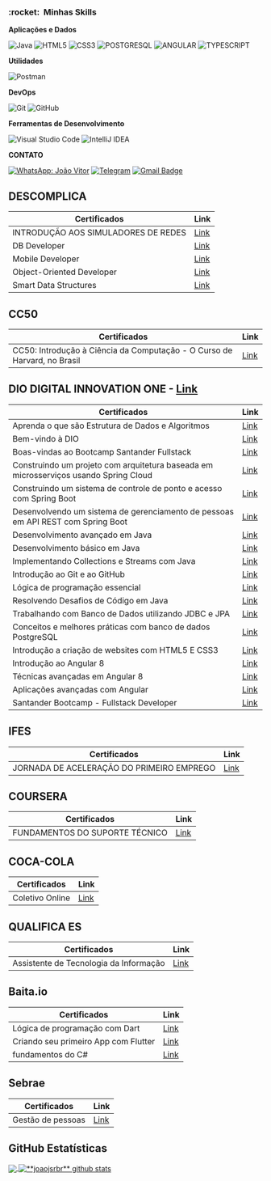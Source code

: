 
<h3> :rocket: &nbsp;Minhas Skills </h3>

**Aplicações e Dados**

  ![Java](https://img.shields.io/badge/Java-ED8B00?style=for-the-badge&logo=java&logoColor=white)
  ![HTML5](https://img.shields.io/badge/HTML5-E34F26?style=for-the-badge&logo=html5&logoColor=white)
  ![CSS3](https://img.shields.io/badge/CSS3-1572B6?style=for-the-badge&logo=css3&logoColor=white)
  ![POSTGRESQL](https://img.shields.io/badge/PostgreSQL-316192?style=for-the-badge&logo=postgresql&logoColor=white)
  ![ANGULAR](	https://img.shields.io/badge/Angular-DD0031?style=for-the-badge&logo=angular&logoColor=white)
  ![TYPESCRIPT](https://img.shields.io/badge/TypeScript-007ACC?style=for-the-badge&logo=typescript&logoColor=white)

**Utilidades**

  ![Postman](https://img.shields.io/badge/Postman-FF6C37?style=for-the-badge&logo=Postman&logoColor=white)

**DevOps**

  ![Git](https://img.shields.io/badge/Git-F05032?style=for-the-badge&logo=git&logoColor=white)
  ![GitHub](https://img.shields.io/badge/GitHub-100000?style=for-the-badge&logo=github&logoColor=white)

**Ferramentas de Desenvolvimento**

  ![Visual Studio Code](https://img.shields.io/badge/Visual_Studio_Code-0078D4?style=for-the-badge&logo=visual%20studio%20code&logoColor=white)
  ![IntelliJ IDEA](https://img.shields.io/badge/IntelliJIDEA-000000.svg?style=for-the-badge&logo=intellij-idea&logoColor=white)
  
  
  **CONTATO**
  
 [![WhatsApp: João Vitor](https://img.shields.io/badge/WhatsApp-25D366?style=for-the-badge&logo=whatsapp&logoColor=white&link=https://api.whatsapp.com/send?phone=5527998993682&text=Oi)](https://api.whatsapp.com/send?phone=5527998993682&text=Oi)
[![Telegram](https://img.shields.io/badge/Telegram-2CA5E0?style=for-the-badge&logo=telegram&logoColor=white&link=https://t.me/joaojsrbr)](https://t.me/joaojsrbr)
 [![Gmail Badge](https://img.shields.io/badge/Gmail-D14836?style=for-the-badge&logo=gmail&logoColor=white&link=mailto:joaovitor.jsr@gmail.com)](mailto:joaovitor.jsr@gmail.com)

 ## DESCOMPLICA

| Certificados | Link |
| --- | --- |
| INTRODUÇÃO AOS SIMULADORES DE REDES |[Link](https://github.com/joaojsrbr/Certificados/blob/master/Descomplica/Certificado%20de%20Participa%C3%A7%C3%A3o%20-%20Jo%C3%A3o%20Vitor%20Da%20Silva%20Rocha.pdf)|[Link](https://github.com/joaojsrbr/Certificados/blob/master/Descomplica/Certificado%20de%20Participa%C3%A7%C3%A3o%20-%20Jo%C3%A3o%20Vitor%20Da%20Silva%20Rocha.pdf)
| DB Developer |[Link](https://github.com/joaojsrbr/Certificados/blob/master/Descomplica/DB%20Developer.pdf)|[Link](https://github.com/joaojsrbr/Certificados/blob/master/Descomplica/DB%20Developer.pdf)|
| Mobile Developer |[Link](https://github.com/joaojsrbr/Certificados/blob/master/Descomplica/Mobile%20Developer.pdf)|[Link](https://github.com/joaojsrbr/Certificados/blob/master/Descomplica/Mobile%20Developer.pdf)|
| Object-Oriented Developer |[Link](https://github.com/joaojsrbr/Certificados/blob/master/Descomplica/Object-Oriented%20Developer.pdf)|[Link](https://github.com/joaojsrbr/Certificados/blob/master/Descomplica/Object-Oriented%20Developer.pdf)|
| Smart Data Structures |[Link](https://github.com/joaojsrbr/Certificados/blob/master/Descomplica/Smart%20Data%20Structures.pdf)|[Link](https://github.com/joaojsrbr/Certificados/blob/master/Descomplica/Smart%20Data%20Structures.pdf)|
 
 ## CC50

| Certificados | Link |
| --- | --- |
| CC50: Introdução à Ciência da Computação - O Curso de Harvard, no Brasil |[Link](https://github.com/joaojsrbr/Certificados/blob/master/CC50%20Introdu%C3%A7%C3%A3o%20%C3%A0%20Ci%C3%AAncia%20da%20Computa%C3%A7%C3%A3o/course-84414-frsxc.pdf)|

  

##  DIO DIGITAL INNOVATION ONE - [Link](https://github.com/joaojsrbr/Certificados/blob/master/DIO/Santander%20Bootcamp%20-%20Fullstack%20Developer/Santander%20Bootcamp%20-%20Fullstack%20Developer.pdf)

| Certificados | Link |
| --- | --- |
| Aprenda o que são Estrutura de Dados e Algoritmos |[Link](https://github.com/joaojsrbr/Certificados/blob/master/DIO/Santander%20Bootcamp%20-%20Fullstack%20Developer/Aprenda%20o%20que%20são%20Estrutura%20de%20Dados%20e%20Algoritmos.pdf)|
| Bem-vindo à DIO |[Link](https://github.com/joaojsrbr/Certificados/blob/master/DIO/Santander%20Bootcamp%20-%20Fullstack%20Developer/Bem-vindo%20à%20DIO.pdf)|
| Boas-vindas ao Bootcamp Santander Fullstack |[Link](https://github.com/joaojsrbr/Certificados/blob/master/DIO/Santander%20Bootcamp%20-%20Fullstack%20Developer/Boas-vindas%20ao%20Bootcamp%20Santander%20Fullstack.pdf)|
| Construindo um projeto com arquitetura baseada em microsserviços usando Spring Cloud |[Link](https://github.com/joaojsrbr/Certificados/blob/master/DIO/Santander%20Bootcamp%20-%20Fullstack%20Developer/Construindo%20um%20projeto%20com%20arquitetura%20baseada%20em%20microsserviços%20usando%20Spring%20Cloud.pdf)|
| Construindo um sistema de controle de ponto e acesso com Spring Boot |[Link](https://github.com/joaojsrbr/Certificados/blob/master/DIO/Santander%20Bootcamp%20-%20Fullstack%20Developer/Construindo%20um%20sistema%20de%20controle%20de%20ponto%20e%20acesso%20com%20Spring%20Boot.pdf)|
| Desenvolvendo um sistema de gerenciamento de pessoas em API REST com Spring Boot |[Link](https://github.com/joaojsrbr/Certificados/blob/master/DIO/Santander%20Bootcamp%20-%20Fullstack%20Developer/Desenvolvendo%20um%20sistema%20de%20gerenciamento%20de%20pessoas%20em%20API%20REST%20com%20Spring%20Boot.pdf)|
| Desenvolvimento avançado em Java |[Link](https://github.com/joaojsrbr/Certificados/blob/master/DIO/Santander%20Bootcamp%20-%20Fullstack%20Developer/Desenvolvimento%20avançado%20em%20Java.pdf)|
| Desenvolvimento básico em Java |[Link](https://github.com/joaojsrbr/Certificados/blob/master/DIO/Santander%20Bootcamp%20-%20Fullstack%20Developer/Desenvolvimento%20básico%20em%20Java.pdf)|
| Implementando Collections e Streams com Java |[Link](https://github.com/joaojsrbr/Certificados/blob/master/DIO/Santander%20Bootcamp%20-%20Fullstack%20Developer/Implementando%20Collections%20e%20Streams%20com%20Java.pdf)|
| Introdução ao Git e ao GitHub |[Link](https://github.com/joaojsrbr/Certificados/blob/master/DIO/Santander%20Bootcamp%20-%20Fullstack%20Developer/Introdução%20ao%20Git%20e%20ao%20GitHub.pdf)|
| Lógica de programação essencial |[Link](https://github.com/joaojsrbr/Certificados/blob/master/DIO/Santander%20Bootcamp%20-%20Fullstack%20Developer/Lógica%20de%20programação%20essencial.pdf)|
| Resolvendo Desafios de Código em Java |[Link](https://github.com/joaojsrbr/Certificados/blob/master/DIO/Santander%20Bootcamp%20-%20Fullstack%20Developer/Resolvendo%20Desafios%20de%20Código%20em%20Java.pdf)|
| Trabalhando com Banco de Dados utilizando JDBC e JPA |[Link](https://github.com/joaojsrbr/Certificados/blob/master/DIO/Santander%20Bootcamp%20-%20Fullstack%20Developer/Trabalhando%20com%20Banco%20de%20Dados%20utilizando%20JDBC%20e%20JPA.pdf)|
| Conceitos e melhores práticas com banco de dados PostgreSQL |[Link](https://github.com/joaojsrbr/Certificados/blob/master/DIO/Santander%20Bootcamp%20-%20Fullstack%20Developer/Bem-vindo%20à%20DIO.pdf)|
| Introdução a criação de websites com HTML5 E CSS3 |[Link](https://github.com/joaojsrbr/Certificados/blob/master/DIO/Santander%20Bootcamp%20-%20Fullstack%20Developer/Introdução%20a%20criação%20de%20websites%20com%20HTML5%20E%20CSS3.pdf)|
| Introdução ao Angular 8 |[Link](https://github.com/joaojsrbr/Certificados/blob/master/DIO/Santander%20Bootcamp%20-%20Fullstack%20Developer/Introdução%20ao%20Angular%208.pdf)|
| Técnicas avançadas em Angular 8 |[Link](https://github.com/joaojsrbr/Certificados/blob/master/DIO/Santander%20Bootcamp%20-%20Fullstack%20Developer/Técnicas%20avançadas%20em%20Angular%208.pdf)|
| Aplicações avançadas com Angular |[Link](https://github.com/joaojsrbr/Certificados/blob/master/DIO/Santander%20Bootcamp%20-%20Fullstack%20Developer/Aplicações%20avançadas%20com%20Angular.pdf)|
| Santander Bootcamp - Fullstack Developer |[Link](https://github.com/joaojsrbr/Certificados/blob/master/DIO/Santander%20Bootcamp%20-%20Fullstack%20Developer/Santander%20Bootcamp%20-%20Fullstack%20Developer.pdf)|

## IFES

| Certificados | Link |
| --- | --- |
| JORNADA DE ACELERAÇÃO DO PRIMEIRO EMPREGO |[Link](https://github.com/joaojsrbr/Certificados/blob/master/Descomplica/Certificado%20de%20Participa%C3%A7%C3%A3o%20-%20Jo%C3%A3o%20Vitor%20Da%20Silva%20Rocha.pdf)|[Link](https://github.com/joaojsrbr/Certificados/blob/master/Descomplica/Certificado%20de%20Participa%C3%A7%C3%A3o%20-%20Jo%C3%A3o%20Vitor%20Da%20Silva%20Rocha.pdf)|


## COURSERA

| Certificados | Link |
| --- | --- |
| FUNDAMENTOS DO SUPORTE TÉCNICO |[Link](https://github.com/joaojsrbr/Certificados/blob/master/Coursera/Coursera%20Y5EQEW7YR2PM.pdf)|[Link](https://github.com/joaojsrbr/Certificados/blob/master/Coursera/Coursera%20Y5EQEW7YR2PM.pdf)|

## COCA-COLA

| Certificados | Link |
| --- | --- |
| Coletivo Online |[Link](https://github.com/joaojsrbr/Certificados/blob/master/Coca-Cola/Coca-Cola.pdf)|

## QUALIFICA ES

| Certificados | Link |
| --- | --- |
| Assistente de Tecnologia da Informação |[Link](https://github.com/joaojsrbr/Certificados/blob/master/qualifica%20es/Assistente%20de%20tecnologia%20da%20informação.pdf)|

## Baita.io

| Certificados | Link |
| --- | --- |
| Lógica de programação com Dart |[Link](https://github.com/joaojsrbr/Certificados/blob/master/Baita.io/Dart/L%C3%B3gica%20de%20programa%C3%A7%C3%A3o%20com%20Dart%20-%20balta.io.pdf)|
| Criando seu primeiro App com Flutter |[Link](https://github.com/joaojsrbr/Certificados/blob/master/Baita.io/Flutter/Criando%20seu%20primeiro%20App%20com%20Flutter.pdf)|
| fundamentos do C# |[Link](https://github.com/joaojsrbr/Certificados/blob/master/Baita.io/C%20Sharp/fundamentos%20do%20C%20Sharp.pdf)|

## Sebrae

| Certificados | Link |
| --- | --- |
| Gestão de pessoas |[Link](https://github.com/joaojsrbr/Certificados/blob/master/Sebrae/Gest%C3%A3o%20de%20pessoas.pdf)|


  
  ## **GitHub Estatísticas**

<a href="https://github.com/joaojsrbr">
  <img align="center" src="https://github-readme-stats.vercel.app/api/top-langs/?username=joaojsrbr&theme=dracula&hide_langs_below=5" />
</a>

<a href="https://github.com/joaojsrbr">
 <img align="center" src="https://github-readme-stats.vercel.app/api?username=joaojsrbr&show_icons=true&theme=dracula&line_height=27" alt="**joaojsrbr** github stats"/>
</a>








